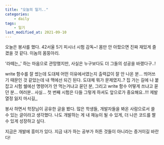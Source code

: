 ```yaml
---
title: "오늘의 일기.."
categories:
    - daily
tags:
    - 일기
last_modified_at: 2021-09-10
---
```


오늘은 봉사를 했다. 42서울 5기 피시너 시험 감독~! 몸만 안 아팠으면 진짜 재밌게 즐겼을 것 같다. 이놈의 몸뚱아리.

'라떼는,,' 하는 마음으로 관망했지만, 사실은 누구보다도 더 그들의 성공을 바랬다구..!

write 함수를 잘 썼는데 도대체 어떤 이유에서였는지 출력값이 잘 안 나온 분... 띄어쓰기 때문인 것 같았는데 내 맥에선 되긴 된다. 도대체 뭐가 문제였지..? 집 가는 길에 나 붙잡고 시험 쉘에선 명령어가 안 먹는거냐고 묻던 분, 그리고 write 함수 어떻게 쓰냐고 묻던 분... 여러분.. 사실... 첫 번째 시험은 다들 그렇게 하셔도 앞으로가 중요해요..!!! 제발 열정 잃지 마시길,,

봉사 하면서 학장님이 공유한 글을 봤다. 많은 학생들, 개발자들을 봐온 사람으로서 쓸 수 있는 글이라고 생각했다. 나도 개발하는 게 내 재능이 될 수 있게, 더 나은 코드를 짤 수 있게 성장하고 싶다.

지금은 개발에 흥미가 있다. 지금 내가 하는 공부가 허튼 것들이 아니라는 증거이길 바란다!